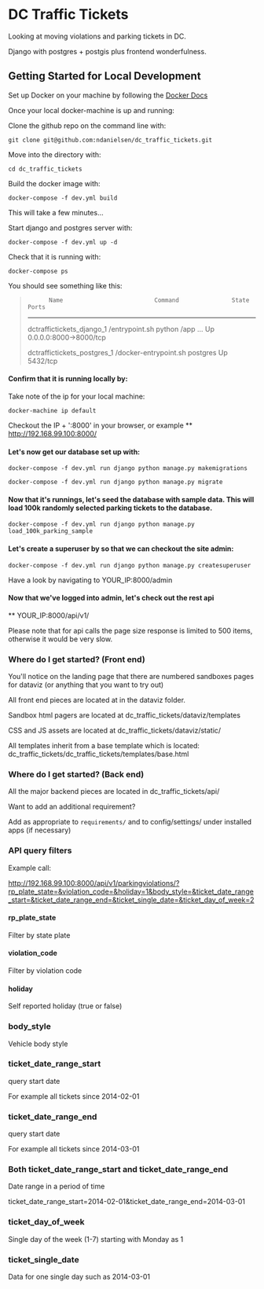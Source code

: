 DC Traffic Tickets
==============================

Looking at moving violations and parking tickets in DC.

Django with postgres + postgis plus frontend wonderfulness.

Getting Started for Local Development
------------

Set up Docker on your machine by following the [Docker Docs](https://docs.docker.com/machine/get-started/)

Once your local docker-machine is up and running:

Clone the github repo on the command line with:

`git clone git@github.com:ndanielsen/dc_traffic_tickets.git`

Move into the directory with:

`cd dc_traffic_tickets`

Build the docker image with:

`docker-compose -f dev.yml build`

This will take a few minutes...

Start django and postgres server with:

`docker-compose -f dev.yml up -d`

Check that it is running with:

`docker-compose ps`

You should see something like this:

>           Name                          Command               State           Ports          
> ---------------------------------------------------------------------------------------------
>
> dctraffictickets_django_1     /entrypoint.sh python /app ...   Up      0.0.0.0:8000->8000/tcp
>
> dctraffictickets_postgres_1   /docker-entrypoint.sh postgres   Up      5432/tcp  

#### Confirm that it is running locally by:

Take note of the ip for your local machine:

`docker-machine ip default`

Checkout the IP + ':8000' in your browser, or example ** http://192.168.99.100:8000/

#### Let's now get our database set up with:

`docker-compose -f dev.yml run django python manage.py makemigrations`

`docker-compose -f dev.yml run django python manage.py migrate`


#### Now that it's runnings, let's seed the database with sample data. This will load 100k randomly selected parking tickets to the database.

`docker-compose -f dev.yml run django python manage.py load_100k_parking_sample`


#### Let's create a superuser by so that we can checkout the site admin:

`docker-compose -f dev.yml run django python manage.py createsuperuser`

Have a look by navigating to YOUR_IP:8000/admin

#### Now that we've logged into admin, let's check out the rest api

** YOUR_IP:8000/api/v1/

Please note that for api calls the page size response is limited to 500 items, otherwise it would be very slow.

### Where do I get started? (Front end)

You'll notice on the landing page that there are numbered sandboxes pages for dataviz (or anything that you want to try out)

All front end pieces are located at in the dataviz folder.

Sandbox html pagers are located at dc_traffic_tickets/dataviz/templates

CSS and JS assets are located at dc_traffic_tickets/dataviz/static/

All templates inherit from a base template which is located:
dc_traffic_tickets/dc_traffic_tickets/templates/base.html


### Where do I get started? (Back end)

All the major backend pieces are located in dc_traffic_tickets/api/

Want to add an additional requirement?

Add as appropriate to `requirements/`  and to config/settings/ under installed apps (if necessary)

### API query filters

Example call:

http://192.168.99.100:8000/api/v1/parkingviolations/?rp_plate_state=&violation_code=&holiday=1&body_style=&ticket_date_range_start=&ticket_date_range_end=&ticket_single_date=&ticket_day_of_week=2


#### rp_plate_state

Filter by state plate

#### violation_code

Filter by violation code

#### holiday

Self reported holiday (true or false)

### body_style

Vehicle body style

### ticket_date_range_start

query start date

For example all tickets since 2014-02-01

### ticket_date_range_end

query start date

For example all tickets since 2014-03-01


### Both ticket_date_range_start and ticket_date_range_end

Date range in a period of time

ticket_date_range_start=2014-02-01&ticket_date_range_end=2014-03-01


### ticket_day_of_week

Single day of the week (1-7) starting with Monday as 1


### ticket_single_date

Data for one single day such as 2014-03-01
